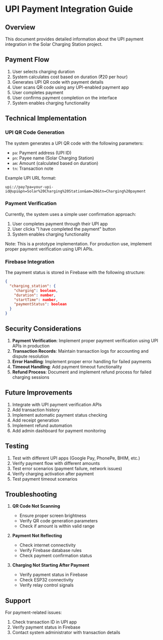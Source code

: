 # UPI Payment Integration Guide

## Overview
This document provides detailed information about the UPI payment integration in the Solar Charging Station project.

## Payment Flow
1. User selects charging duration
2. System calculates cost based on duration (₹20 per hour)
3. Generates UPI QR code with payment details
4. User scans QR code using any UPI-enabled payment app
5. User completes payment
6. User confirms payment completion on the interface
7. System enables charging functionality

## Technical Implementation

### UPI QR Code Generation
The system generates a UPI QR code with the following parameters:
- `pa`: Payment address (UPI ID)
- `pn`: Payee name (Solar Charging Station)
- `am`: Amount (calculated based on duration)
- `tn`: Transaction note

Example UPI URL format:
```
upi://pay?pa=your-upi-id@upi&pn=Solar%20Charging%20Station&am=20&tn=Charging%20payment
```

### Payment Verification
Currently, the system uses a simple user confirmation approach:
1. User completes payment through their UPI app
2. User clicks "I have completed the payment" button
3. System enables charging functionality

Note: This is a prototype implementation. For production use, implement proper payment verification using UPI APIs.

### Firebase Integration
The payment status is stored in Firebase with the following structure:
```json
{
  "charging_station": {
    "charging": boolean,
    "duration": number,
    "startTime": number,
    "paymentStatus": boolean
  }
}
```

## Security Considerations
1. **Payment Verification**: Implement proper payment verification using UPI APIs in production
2. **Transaction Records**: Maintain transaction logs for accounting and dispute resolution
3. **Error Handling**: Implement proper error handling for failed payments
4. **Timeout Handling**: Add payment timeout functionality
5. **Refund Process**: Document and implement refund process for failed charging sessions

## Future Improvements
1. Integrate with UPI payment verification APIs
2. Add transaction history
3. Implement automatic payment status checking
4. Add receipt generation
5. Implement refund automation
6. Add admin dashboard for payment monitoring

## Testing
1. Test with different UPI apps (Google Pay, PhonePe, BHIM, etc.)
2. Verify payment flow with different amounts
3. Test error scenarios (payment failure, network issues)
4. Verify charging activation after payment
5. Test payment timeout scenarios

## Troubleshooting
1. **QR Code Not Scanning**
   - Ensure proper screen brightness
   - Verify QR code generation parameters
   - Check if amount is within valid range

2. **Payment Not Reflecting**
   - Check internet connectivity
   - Verify Firebase database rules
   - Check payment confirmation status

3. **Charging Not Starting After Payment**
   - Verify payment status in Firebase
   - Check ESP32 connectivity
   - Verify relay control signals

## Support
For payment-related issues:
1. Check transaction ID in UPI app
2. Verify payment status in Firebase
3. Contact system administrator with transaction details 